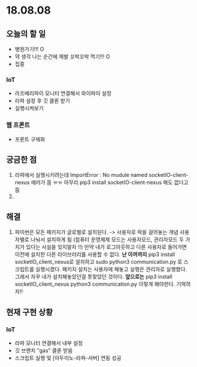 # 18.08.08

## 오늘의 할 일

* 병원가기!!! O
* 약 생각 나는 순간에 제발 꼬박꼬박 먹기!!! O
* 집중 

### IoT

* 라즈베리파이 모니터 연결해서 와이파이 설정
* 라파 설정 후 깃 클론 받기
* 실행시켜보기

### 웹 프론트

* 프론트 구체화 

## 궁금한 점

1. 라파에서 실행시키려는데 ImportError : No mudule named socketIO-client-nexus 에러가 뜸 ㅠㅠ 아무리 pip3 install socketIO-client-nexus 해도 없다고 뜸 
2. 
## 해결

1. 파이썬은 모든 패키지가 글로벌로 설치된다. -&gt; 사용자로 락을 걸어놓는 개념 사용자별로 나눠서 설치하게 됨 \(컴퓨터 운영체제 모드는 사용자모드, 관리자모드 두 가지가 있다는 사실을 잊지말자 !!\) 만약 내가 로그아웃하고 다른 사용자로 들어가면 이전에 설치한 다른 라이브러리를 사용할 수 없다.  **난 아까까지**  pip3 install socketIO\_client\_nexus로 설치하고 sudo python3 communication.py 로 스크립트를 실행시켰다. 패키지 설치는 사용자에 해놓고 실행은 관리자로 실행했다. 그래서 자꾸 내가 설치해놓았던걸 못찾았던 것이다.  **앞으로는** pip3 install socketIO\_client\_nexus python3 communication.py 이렇게 해야한다. 기억하자!!

## 현재 구현 상황

### IoT

* 라파 모니터 연결해서 내부 설정
* 깃 브랜치 "gas" 클론 받음
* 스크립트 실행 및 \[아두이노-라파-서버\] 연동 성공 

